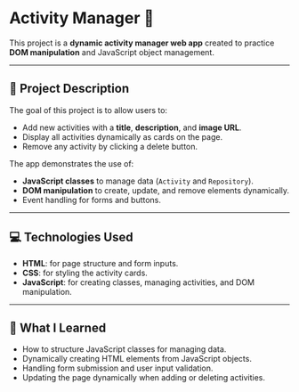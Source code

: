 
# Activity Manager 📝

This project is a **dynamic activity manager web app** created to practice **DOM manipulation** and JavaScript object management.

---

## 📝 Project Description

The goal of this project is to allow users to:

- Add new activities with a **title**, **description**, and **image URL**.
- Display all activities dynamically as cards on the page.
- Remove any activity by clicking a delete button.

The app demonstrates the use of:

- **JavaScript classes** to manage data (`Activity` and `Repository`).  
- **DOM manipulation** to create, update, and remove elements dynamically.  
- Event handling for forms and buttons.  

---

## 💻 Technologies Used

- **HTML**: for page structure and form inputs.  
- **CSS**: for styling the activity cards.  
- **JavaScript**: for creating classes, managing activities, and DOM manipulation.

---

## 🎯 What I Learned

- How to structure JavaScript classes for managing data.  
- Dynamically creating HTML elements from JavaScript objects.  
- Handling form submission and user input validation.  
- Updating the page dynamically when adding or deleting activities.
